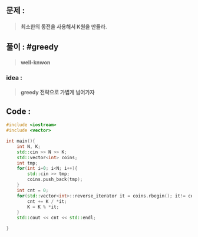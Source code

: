 ## 문제 : 
> #### 최소한의 동전을 사용해서 K원을 만들라.

## 풀이 : #greedy
> #### well-knwon

### idea :
> #### greedy 전략으로 가볍게 넘어가자

## Code :
```cpp
#include <iostream>
#include <vector>

int main(){
    int N, K;
    std::cin >> N >> K;
    std::vector<int> coins;
    int tmp;
    for(int i=0; i<N; i++){
        std::cin >> tmp;
        coins.push_back(tmp);
    }
    int cnt = 0;
    for(std::vector<int>::reverse_iterator it = coins.rbegin(); it!= coins.rend(); it++){
        cnt += K / *it;
        K = K % *it;
    }
    std::cout << cnt << std::endl;

}
```
